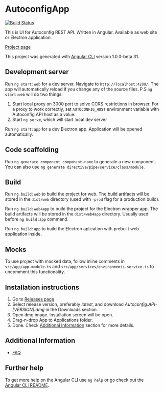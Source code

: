 # AutoconfigApp

[![Build Status](https://travis-ci.org/bponomarenko/autoconfig-app.svg?branch=master)](https://travis-ci.org/bponomarenko/autoconfig-app)

This is UI for Autoconfig REST API. Written in Angular. Available as web site or Electron application.

[Project page](https://bponomarenko.github.io/autoconfig-app/)

This project was generated with [Angular CLI](https://github.com/angular/angular-cli) version 1.0.0-beta.31.

## Development server

Run `ng start:web` for a dev server. Navigate to `http://localhost:4200/`. The app will automatically reload if you change any of the source files.
P.S.`ng start:web` will do two things:

1. Start local proxy on 3000 port to solve CORS restrictions in browser. For a proxy to work correctly, set `AUTOCONFIG_HOST` environment variable with Autoconfig API host as a value.
2. Start `ng serve`, which will start local dev server

Run `ng start:app` for a dev Electron app. Application will be opened automatically.

## Code scaffolding

Run `ng generate component component-name` to generate a new component. You can also use `ng generate directive/pipe/service/class/module`.

## Build

Run `ng build:web` to build the project for web. The build artifacts will be stored in the `dist/web` directory (used with `-prod` flag for a production build).

Run `ng build:web4app` to build the project for the Electron wrapper app. The build artifacts will be stored in the `dist/web4app` directory. Usually used before `ng build:app` command.

Run `ng build:app` to build the Electron aplication with prebuilt web application inside.

## Mocks

To use project with mocked data, follow inline comments in `src/app/app.module.ts` and `src/app/services/environments.service.ts` to uncomment this functionality.

## Installation instructions

1. Go to [Releases page](https://github.com/bponomarenko/autoconfig-app/releases)
2. Select release version, preferably _latest_, and download _Autoconfig.API-[VERSION].dmg_ in the Downloads section.
3. Open dmg image. Installation screen will be open.
4. Drag-n-drop App to Applications folder.
5. Done. Check [Additional Information](#additional-information) section for more details.

## Additional Information

* [FAQ](docs/FAQ.md)

## Further help

To get more help on the Angular CLI use `ng help` or go check out the [Angular CLI README](https://github.com/angular/angular-cli/blob/master/README.md).
